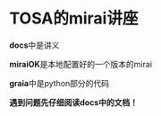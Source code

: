 # TOSA的mirai讲座

**docs**中是讲义

**miraiOK**是本地配置好的一个版本的mirai

**graia**中是python部分的代码

**遇到问题先仔细阅读docs中的文档！**
